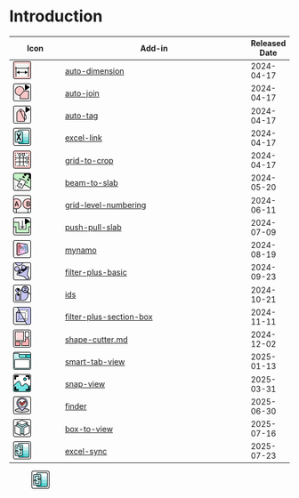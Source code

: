 # Introduction



<table><thead><tr><th width="102">Icon</th><th width="434" data-type="content-ref">Add-in</th><th>Released Date</th></tr></thead><tbody><tr><td><img src="../.gitbook/assets/AutoDimension_Icon.png" alt=""></td><td><a href="auto-dimension/">auto-dimension</a></td><td>2024-04-17</td></tr><tr><td><img src="../.gitbook/assets/AutoJoin_Icon.png" alt="" data-size="original"></td><td><a href="auto-join/">auto-join</a></td><td>2024-04-17</td></tr><tr><td><img src="../.gitbook/assets/AutoTag_Icon.png" alt="" data-size="original"></td><td><a href="auto-tag/">auto-tag</a></td><td>2024-04-17</td></tr><tr><td><img src="../.gitbook/assets/ExcelLink_32_Light.png" alt="" data-size="original"></td><td><a href="excel-link/">excel-link</a></td><td>2024-04-17</td></tr><tr><td><img src="../.gitbook/assets/GridToCrop_Icon.png" alt=""></td><td><a href="grid-to-crop/">grid-to-crop</a></td><td>2024-04-17</td></tr><tr><td><img src="../.gitbook/assets/BeamToSlab_Icon.png" alt=""></td><td><a href="beam-to-slab/">beam-to-slab</a></td><td>2024-05-20</td></tr><tr><td><img src="../.gitbook/assets/GridLevelNumbering_Icon.png" alt=""></td><td><a href="grid-level-numbering/">grid-level-numbering</a></td><td>2024-06-11</td></tr><tr><td><img src="../.gitbook/assets/PushPullSlab_Icon.png" alt=""></td><td><a href="push-pull-slab/">push-pull-slab</a></td><td>2024-07-09</td></tr><tr><td><img src="../.gitbook/assets/Mynamo_Icon.png" alt=""></td><td><a href="mynamo/">mynamo</a></td><td>2024-08-19</td></tr><tr><td><img src="../.gitbook/assets/FilterPlusBasic_Icon.png" alt=""></td><td><a href="filter-plus-basic/">filter-plus-basic</a></td><td>2024-09-23</td></tr><tr><td><img src="../.gitbook/assets/IDs_Light_32x32 (1).png" alt=""></td><td><a href="ids/">ids</a></td><td>2024-10-21</td></tr><tr><td><img src="../.gitbook/assets/FilterPlusSectionBox_Light_32x32.png" alt="" data-size="original"></td><td><a href="filter-plus-section-box/">filter-plus-section-box</a></td><td>2024-11-11</td></tr><tr><td><img src="../.gitbook/assets/ShapeCutter_Light_32x32.png" alt="" data-size="original"></td><td><a href="shape-cutter.md">shape-cutter.md</a></td><td>2024-12-02</td></tr><tr><td><img src="../.gitbook/assets/SmartTabView_Light_32x32.png" alt="" data-size="original"></td><td><a href="smart-tab-view/">smart-tab-view</a></td><td>2025-01-13</td></tr><tr><td><img src="../.gitbook/assets/image (50).png" alt="" data-size="original"></td><td><a href="snap-view/">snap-view</a></td><td>2025-03-31</td></tr><tr><td><img src="../.gitbook/assets/Finder_32_Light.png" alt="" data-size="original"></td><td><a href="finder/">finder</a></td><td>2025-06-30</td></tr><tr><td><img src="../.gitbook/assets/BoxToView_32_Light.png" alt="" data-size="original"></td><td><a href="box-to-view/">box-to-view</a></td><td>2025-07-16</td></tr><tr><td><img src="../.gitbook/assets/ExcelSync_32_Light (1).png" alt="" data-size="original"></td><td><a href="excel-sync/">excel-sync</a></td><td>2025-07-23</td></tr></tbody></table>

<figure><img src="../.gitbook/assets/ExcelSync_6464.png" alt="" width="32"><figcaption></figcaption></figure>
